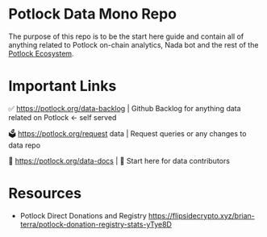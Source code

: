 # Potlock Data Mono Repo
The purpose of this repo is to be the start here guide and contain all of anything related to Potlock on-chain analytics, Nada bot and the rest of the [Potlock Ecosystem](https://ecosystem.potlock.org). 

# Important Links
✅ https://potlock.org/data-backlog | Github Backlog for anything data related on Potlock <- self served

🗳️ https://potlock.org/request data | Request queries or any changes to data repo

📄 https://potlock.org/data-docs | 📍 Start here for data contributors

# Resources
- Potlock Direct Donations and Registry https://flipsidecrypto.xyz/brian-terra/potlock-donation-registry-stats-yTye8D
